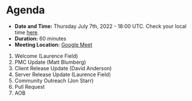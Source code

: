 # Agenda

* **Date and Time:** Thursday July 7th, 2022 - 18:00 UTC.  Check your local time [here](https://www.timeanddate.com/worldclock/converter.html?iso=20220707T180000&p1=791&p2=64&p3=179&p4=1440&p5=136&p6=309).
* **Duration:** 60 minutes
* **Meeting Location:** [Google Meet](TBD)

1. Welcome (Laurence Field) 
2. PMC Update (Matt Blumberg)
3. Client Release Update (David Anderson)
4. Server Release Update (Laurence Field) 
5. Community Outreach (Jon Starr) 
6. Pull Request
7. AOB

